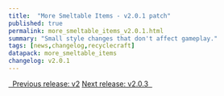 ```yaml
---
title:  "More Smeltable Items - v2.0.1 patch"
published: true
permalink: more_smeltable_items_v2.0.1.html
summary: "Small style changes that don't affect gameplay."
tags: [news,changelog,recyclecraft]
datapack: more_smeltable_items
changelog: v2.0.1
---
```


<div class="btn-group">
    <a href="more_smeltable_items_v2.html" role="button" class="btn btn-primary"><i class="fa fa-caret-left"></i>&nbsp; Previous release: v2</a>
    <a href="more_smeltable_items_v2.0.3.html" role="button" class="btn btn-primary">Next release: v2.0.3 &nbsp;<i class="fa fa-caret-right"></i></a>
</div>